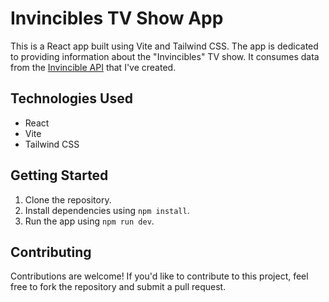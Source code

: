 # Invincibles TV Show App

This is a React app built using Vite and Tailwind CSS. The app is dedicated to providing information about the "Invincibles" TV show. It consumes data from the [Invincible API](https://github.com/MikeRubio/Invincible-api) that I've created.

## Technologies Used

- React
- Vite
- Tailwind CSS

## Getting Started

1. Clone the repository.
2. Install dependencies using `npm install`.
3. Run the app using `npm run dev`.

## Contributing

Contributions are welcome! If you'd like to contribute to this project, feel free to fork the repository and submit a pull request.
